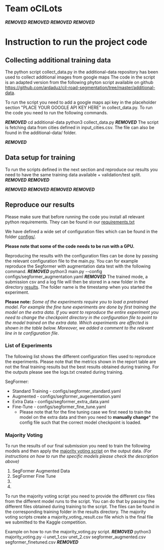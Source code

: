 # Team oCILots
***REMOVED***
***REMOVED***
***REMOVED***
***REMOVED***

# Instruction to run the project code

## Collecting additional training data

The python script collect_data.py in the additional-data repository has been used to collect additional images from google maps The code in the script is an adapted version from the following phyton script available on github https://github.com/ardaduz/cil-road-segmentation/tree/master/additional-data. 

To run the script you need to add a google maps api key in the  placeholder section "PLACE YOUR GOOGLE API KEY HERE" in collect_data.py. 
To run the code you need to run the following commands. 

***REMOVED***
cd additional-data
python3 collect_data.py
***REMOVED***
The script is fetching data from cities defined in input_cities.csv. The file can also be found in the additional-data/ folder. 


***REMOVED*** 

## Data setup for training
To run the scripts defined in the next section and reproduce our results you need to have the same training data available + validation/test split. ***REMOVED***
***REMOVED***

***REMOVED***
***REMOVED***
***REMOVED***
***REMOVED***

## Reproduce our results
Please make sure that before running the code you install all relevant python requirements. They can be found in our [requirements.txt](requirements.txt)


We have defined a wide set of configuration files which can be found in the folder [configs/](configs/). 

**Please note that some of the code needs to be run with a GPU.**

Reproducing the results with the configuration files can be done by passing the relevant configuration file to the main.py. You can for example reproduce the Segformer with augmentation data test with the following command. 
***REMOVED***
python3 main.py --config configs/segformer_augmentation.yaml
***REMOVED***
The trained mode, a submission csv and a log file will then be stored in a new folder in the directory [results](results/). The folder name is the timestamp when you started the experiment. 


**Please note:**
*Some of the experiments require you to load a pretrained model. For example the fine tune experiments are done by first training the model on the extra data. If you want to reproduce the entire experiment you need to change the checkpoint directory in the configuration file to point to the model trained on the extra data. Which experiments are affected is shown in the table below. Moreover, we added a comment to the relevant line in te configuration file*. 

### List of Experiments
The following list shows the different configuration files used to reproduce the experiments. Please note that the metrics shown in the report table are not the final training results but the best results obtained during training. For the outputs please see the logs.txt created during training. 


SegFormer:

- Standard Training - configs/segformer_standard.yaml
- Augmented - configs/segformer_augementation.yaml
- Extra Data - configs/segformer_extra_data.yaml
- Fine-Tune - configs/segformer_fine_tune.yaml
  - Please note that for the fine tuning case we first need to train the model on the extra data and then you need to **manually change*** the config file such that the correct model checkpoint is loaded. 


### Majority Voting
To run the results of our final submission you need to train the following models and then apply the [majority voting script](majority_voting.py) on the output data. *(For instructions on how to run the specific models please check the description above)*
1. SegFormer Augmented Data 
2. SegFormer Fine Tune
3. 
4. 

To run the majority voting script you need to provide the different csv files from the different model runs to the script. You can do that by passing the different files obtained during training to the script. The files can be found in the corresponding training folder in the results directory. The majority voting scripts create a majority_voting_result.csv file which is the final file we submitted to the Kaggle competition. 

Example on how to run the majority_voting.py script. 
***REMOVED***
python3 majority_voting.py -i unet_1.csv unet_2.csv segformer_augmented.csv segformer_finetuned.csv 
***REMOVED***


